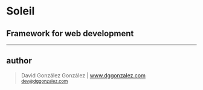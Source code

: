 # Soleil
## Framework for web development
---
## author
> David González González | www.dggonzalez.com <br> 
> <small>dev@dggonzalez.com</small><br> 